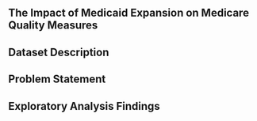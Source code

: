 ## The Impact of Medicaid Expansion on Medicare Quality Measures 

## Dataset Description

## Problem Statement

## Exploratory Analysis Findings
